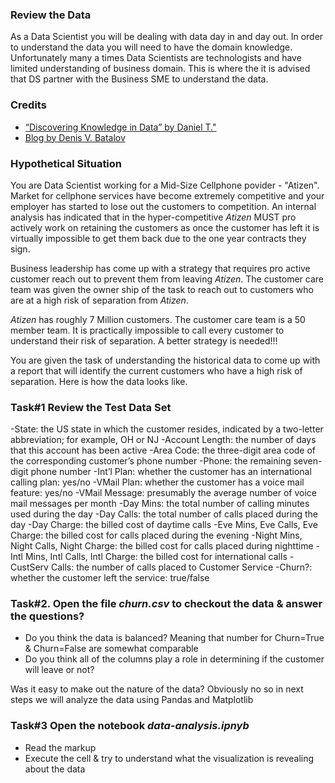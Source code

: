 ### Review the Data
As a Data Scientist you will be dealing with data day in and day out. In order to understand the data you will need to have the domain knowledge. Unfortunately many a times Data Scientists are technologists and have limited understanding of business domain. This is where the it is advised that DS partner with the Business SME to understand the data.

### Credits
- [“Discovering Knowledge in Data” by Daniel T."](https://www.amazon.com/dp/0470908742/)
- [Blog by Denis V. Batalov](https://aws.amazon.com/blogs/machine-learning/predicting-customer-churn-with-amazon-machine-learning/)

### Hypothetical Situation
You are Data Scientist working for a Mid-Size Cellphone povider - "Atizen". Market for cellphone services have become extremely competitive and your employer has started to lose out the customers to competition. An internal analysis has indicated that in the hyper-competitive *Atizen* MUST pro actively work on retaining the customers as once the customer has left it is virtually impossible to get them back due to the one year contracts they sign.

Business leadership has come up with a strategy that requires pro active customer reach out to prevent them from leaving *Atizen*. The customer care team was given the owner ship of the task to reach out to customers who are at a high risk of separation from *Atizen*. 

*Atizen* has roughly 7 Million customers. The customer care team is a 50 member team. It is practically impossible to call every customer to understand their risk of separation. A better strategy is needed!!!

You are given the task of understanding the historical data to come up with a report that will identify the current customers who have a high risk of separation. Here is how the data looks like.


### Task#1 Review the Test Data Set
-State:          the US state in which the customer resides, indicated by a two-letter abbreviation; for example, OH or NJ
-Account Length: the number of days that this account has been active
-Area Code:      the three-digit area code of the corresponding customer’s phone number
-Phone:          the remaining seven-digit phone number
-Int’l Plan:     whether the customer has an international calling plan: yes/no
-VMail Plan:     whether the customer has a voice mail feature: yes/no
-VMail Message:  presumably the average number of voice mail messages per month
-Day Mins:       the total number of calling minutes used during the day
-Day Calls:      the total number of calls placed during the day
-Day Charge:     the billed cost of daytime calls
-Eve Mins, Eve Calls, Eve Charge:       the billed cost for calls placed during the evening
-Night Mins, Night Calls, Night Charge: the billed cost for calls placed during nighttime
-Intl Mins, Intl Calls, Intl Charge:    the billed cost for international calls
-CustServ Calls:                        the number of calls placed to Customer Service
-Churn?:         whether the customer left the service: true/false

### Task#2. Open the file *churn.csv* to checkout the data & answer the questions?
- Do you think the data is balanced?  Meaning that number for Churn=True & Churn=False are somewhat comparable
- Do you think all of the columns play a role in determining if the customer will leave or not?

Was it easy to make out the nature of the data? Obviously no so in next steps we will analyze the data using Pandas and Matplotlib

### Task#3 Open the notebook  *data-analysis.ipnyb*
- Read the markup
- Execute the cell & try to understand what the visualization is revealing about the data



